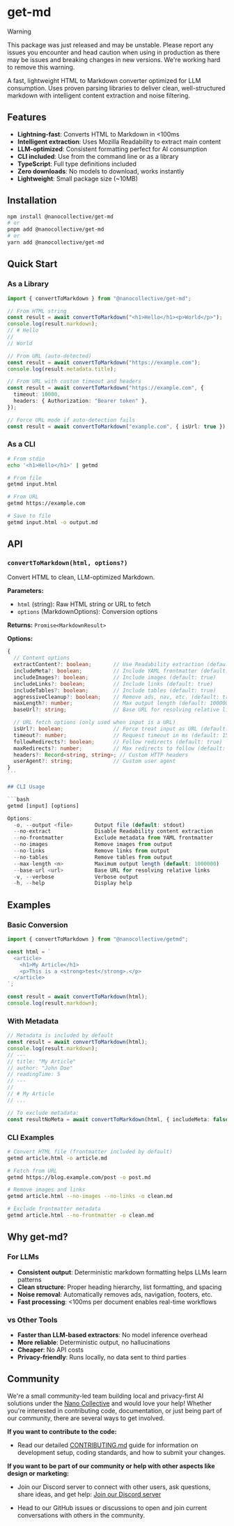 # get-md

> [!WARNING]
> This package was just released and may be unstable. Please report any issues you encounter and head caution when using in production as there may be issues and breaking changes in new versions. We're working hard to remove this warning.

A fast, lightweight HTML to Markdown converter optimized for LLM consumption. Uses proven parsing libraries to deliver clean, well-structured markdown with intelligent content extraction and noise filtering.

## Features

- **Lightning-fast**: Converts HTML to Markdown in <100ms
- **Intelligent extraction**: Uses Mozilla Readability to extract main content
- **LLM-optimized**: Consistent formatting perfect for AI consumption
- **CLI included**: Use from the command line or as a library
- **TypeScript**: Full type definitions included
- **Zero downloads**: No models to download, works instantly
- **Lightweight**: Small package size (~10MB)

## Installation

```bash
npm install @nanocollective/get-md
# or
pnpm add @nanocollective/get-md
# or
yarn add @nanocollective/get-md
```

## Quick Start

### As a Library

```typescript
import { convertToMarkdown } from "@nanocollective/get-md";

// From HTML string
const result = await convertToMarkdown("<h1>Hello</h1><p>World</p>");
console.log(result.markdown);
// # Hello
//
// World

// From URL (auto-detected)
const result = await convertToMarkdown("https://example.com");
console.log(result.metadata.title);

// From URL with custom timeout and headers
const result = await convertToMarkdown("https://example.com", {
  timeout: 10000,
  headers: { Authorization: "Bearer token" },
});

// Force URL mode if auto-detection fails
const result = await convertToMarkdown("example.com", { isUrl: true });
```

### As a CLI

```bash
# From stdin
echo '<h1>Hello</h1>' | getmd

# From file
getmd input.html

# From URL
getmd https://example.com

# Save to file
getmd input.html -o output.md
```

## API

### `convertToMarkdown(html, options?)`

Convert HTML to clean, LLM-optimized Markdown.

**Parameters:**

- `html` (string): Raw HTML string or URL to fetch
- `options` (MarkdownOptions): Conversion options

**Returns:** `Promise<MarkdownResult>`

**Options:**

````typescript
{
  // Content options
  extractContent?: boolean;       // Use Readability extraction (default: true)
  includeMeta?: boolean;          // Include YAML frontmatter (default: true)
  includeImages?: boolean;        // Include images (default: true)
  includeLinks?: boolean;         // Include links (default: true)
  includeTables?: boolean;        // Include tables (default: true)
  aggressiveCleanup?: boolean;    // Remove ads, nav, etc. (default: true)
  maxLength?: number;             // Max output length (default: 1000000)
  baseUrl?: string;               // Base URL for resolving relative links

  // URL fetch options (only used when input is a URL)
  isUrl?: boolean;                // Force treat input as URL (default: auto-detect)
  timeout?: number;               // Request timeout in ms (default: 15000)
  followRedirects?: boolean;      // Follow redirects (default: true)
  maxRedirects?: number;          // Max redirects to follow (default: 5)
  headers?: Record<string, string>; // Custom HTTP headers
  userAgent?: string;             // Custom user agent
}
```

## CLI Usage

```bash
getmd [input] [options]

Options:
  -o, --output <file>       Output file (default: stdout)
  --no-extract              Disable Readability content extraction
  --no-frontmatter          Exclude metadata from YAML frontmatter
  --no-images               Remove images from output
  --no-links                Remove links from output
  --no-tables               Remove tables from output
  --max-length <n>          Maximum output length (default: 1000000)
  --base-url <url>          Base URL for resolving relative links
  -v, --verbose             Verbose output
  -h, --help                Display help
````

## Examples

### Basic Conversion

```typescript
import { convertToMarkdown } from "@nanocollective/getmd";

const html = `
  <article>
    <h1>My Article</h1>
    <p>This is a <strong>test</strong>.</p>
  </article>
`;

const result = await convertToMarkdown(html);
console.log(result.markdown);
```

### With Metadata

```typescript
// Metadata is included by default
const result = await convertToMarkdown(html);
console.log(result.markdown);
// ---
// title: "My Article"
// author: "John Doe"
// readingTime: 5
// ---
//
// # My Article
// ...

// To exclude metadata:
const resultNoMeta = await convertToMarkdown(html, { includeMeta: false });
```

### CLI Examples

```bash
# Convert HTML file (frontmatter included by default)
getmd article.html -o article.md

# Fetch from URL
getmd https://blog.example.com/post -o post.md

# Remove images and links
getmd article.html --no-images --no-links -o clean.md

# Exclude frontmatter metadata
getmd article.html --no-frontmatter -o clean.md
```

## Why get-md?

### For LLMs

- **Consistent output**: Deterministic markdown formatting helps LLMs learn patterns
- **Clean structure**: Proper heading hierarchy, list formatting, and spacing
- **Noise removal**: Automatically removes ads, navigation, footers, etc.
- **Fast processing**: <100ms per document enables real-time workflows

### vs Other Tools

- **Faster than LLM-based extractors**: No model inference overhead
- **More reliable**: Deterministic output, no hallucinations
- **Cheaper**: No API costs
- **Privacy-friendly**: Runs locally, no data sent to third parties

## Community

We're a small community-led team building local and privacy-first AI solutions under the [Nano Collective](https://nanocollective.org) and would love your help! Whether you're interested in contributing code, documentation, or just being part of our community, there are several ways to get involved.

**If you want to contribute to the code:**

- Read our detailed [CONTRIBUTING.md](CONTRIBUTING.md) guide for information on development setup, coding standards, and how to submit your changes.

**If you want to be part of our community or help with other aspects like design or marketing:**

- Join our Discord server to connect with other users, ask questions, share ideas, and get help: [Join our Discord server](https://discord.gg/ktPDV6rekE)

- Head to our GitHub issues or discussions to open and join current conversations with others in the community.

